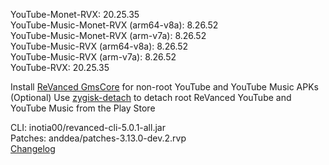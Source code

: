 YouTube-Monet-RVX: 20.25.35  
YouTube-Music-Monet-RVX (arm64-v8a): 8.26.52  
YouTube-Music-Monet-RVX (arm-v7a): 8.26.52  
YouTube-Music-RVX (arm64-v8a): 8.26.52  
YouTube-Music-RVX (arm-v7a): 8.26.52  
YouTube-RVX: 20.25.35  

Install [ReVanced GmsCore](https://github.com/ReVanced/GmsCore/releases/latest) for non-root YouTube and YouTube Music APKs  
(Optional) Use [zygisk-detach](https://github.com/j-hc/zygisk-detach/releases/latest) to detach root ReVanced YouTube and YouTube Music from the Play Store
  
CLI: inotia00/revanced-cli-5.0.1-all.jar  
Patches: anddea/patches-3.13.0-dev.2.rvp  
[Changelog](https://github.com/anddea/revanced-patches/releases/tag/v3.13.0-dev.2)  
